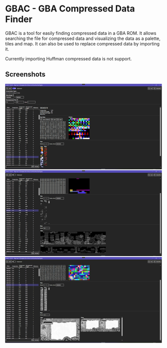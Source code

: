 # GBAC - GBA Compressed Data Finder
GBAC is a tool for easily finding compressed data in a GBA ROM. It allows searching the file for compressed data and visualizing the data as a palette, tiles and map. It can also be used to replace compressed data by importing it.

Currently importing Huffman compressed data is not support.

## Screenshots
![Tiles](img/example_tiles.png)
![Level](img/example_level.png)
![Level](img/example_bitmap.png)
